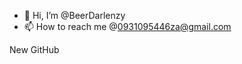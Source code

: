 - 👋 Hi, I’m @BeerDarlenzy
- 📫 How to reach me @0931095446za@gmail.com

New GitHub 

<!---
BeerDarlenzy/BeerDarlenzy is a ✨ special ✨ repository because its `README.md` (this file) appears on your GitHub profile.
You can click the Preview link to take a look at your changes.
--->
